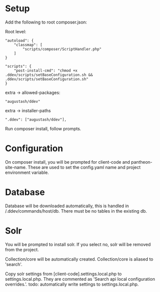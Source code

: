 # Setup

Add the following to root composer.json:

Root level:
```
"autoload": {
    "classmap": [
        "scripts/composer/ScriptHandler.php"
    ]
}

"scripts": {
    "post-install-cmd": "chmod +x .ddev/scripts/setBaseConfiguration.sh && .ddev/scripts/setBaseConfiguration.sh"
}
```

extra -> allowed-packages:
```
"augustash/ddev"
```

extra -> installer-paths
```
".ddev": ["augustash/ddev"],
```

Run composer install, follow prompts.

# Configuration

On composer install, you will be prompted for client-code and pantheon-site-name. These are used to set the config.yaml name and project environment variable.

# Database

Database will be downloaded automatically, this is handled in /.ddev/commands/host/db.
  There must be no tables in the existing db.

# Solr

You will be prompted to install solr. If you select no, solr will be removed from the project.

Collection/core will be automatically created. Collection/core is aliased to 'search'.

Copy solr settings from [client-code].settings.local.php to settings.local.php. They are commented as 'Search api local configuration overrides.'.
  todo: automatically write settings to settings.local.php.

[configuration-options]: https://ddev.readthedocs.io/en/latest/users/configuration/config/